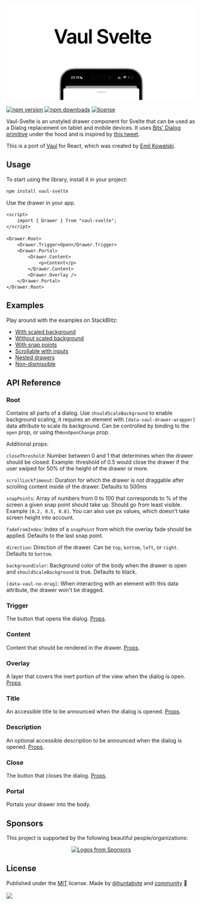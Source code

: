 ![](static/og.jpg)

<!-- automd:badges license name="vaul-svelte" color="green" github="huntabyte/vaul-svelte" -->

[![npm version](https://flat.badgen.net/npm/v/vaul-svelte?color=green)](https://npmjs.com/package/vaul-svelte)
[![npm downloads](https://flat.badgen.net/npm/dm/vaul-svelte?color=green)](https://npmjs.com/package/vaul-svelte)
[![license](https://flat.badgen.net/github/license/huntabyte/vaul-svelte?color=green)](https://github.com/huntabyte/vaul-svelte/blob/main/LICENSE)

<!-- /automd -->

Vaul-Svelte is an unstyled drawer component for Svelte that can be used as a Dialog replacement on tablet and mobile devices. It uses [Bits' Dialog primitive](https://www.bits-ui.com/docs/components/dialog) under the hood and is inspired by [this tweet](https://twitter.com/devongovett/status/1674470185783402496).

This is a port of [Vaul](https://github.com/emilkowalski/vaul) for React, which was created by [Emil Kowalski](https://twitter.com/emilkowalski_).

## Usage

To start using the library, install it in your project:

```bash
npm install vaul-svelte
```

Use the drawer in your app.

```svelte
<script>
	import { Drawer } from "vaul-svelte";
</script>

<Drawer.Root>
	<Drawer.Trigger>Open</Drawer.Trigger>
	<Drawer.Portal>
		<Drawer.Content>
			<p>Content</p>
		</Drawer.Content>
		<Drawer.Overlay />
	</Drawer.Portal>
</Drawer.Root>
```

## Examples

Play around with the examples on StackBlitz:

- [With scaled background](https://stackblitz.com/edit/vaul-svelte-scaled?file=src%2Froutes%2F%2Bpage.svelte)
- [Without scaled background](https://stackblitz.com/edit/vaul-svelte-without-scale?file=src%2Froutes%2F%2Bpage.svelte)
- [With snap points](https://stackblitz.com/edit/vaul-svelte-snap-points?file=src%2Froutes%2F%2Bpage.svelte)
- [Scrollable with inputs](https://stackblitz.com/edit/vaul-svelte-scrollable-with-inputs?file=src%2Froutes%2F%2Bpage.svelte)
- [Nested drawers](https://stackblitz.com/edit/vaul-svelte-nested-drawers?file=src%2Froutes%2F%2Bpage.svelte)
- [Non-dismissible](https://stackblitz.com/edit/vaul-svelte-non-dismissible?file=src%2Froutes%2F%2Bpage.svelte)

## API Reference

### Root

Contains all parts of a dialog. Use `shouldScaleBackground` to enable background scaling, it requires an element with `[data-vaul-drawer-wrapper]` data attribute to scale its background.
Can be controlled by binding to the `open` prop, or using the`onOpenChange` prop.

Additional props:

`closeThreshold`: Number between 0 and 1 that determines when the drawer should be closed. Example: threshold of 0.5 would close the drawer if the user swiped for 50% of the height of the drawer or more.

`scrollLockTimeout`: Duration for which the drawer is not draggable after scrolling content inside of the drawer. Defaults to 500ms

`snapPoints`: Array of numbers from 0 to 100 that corresponds to % of the screen a given snap point should take up. Should go from least visible. Example `[0.2, 0.5, 0.8]`. You can also use px values, which doesn't take screen height into account.

`fadeFromIndex`: Index of a `snapPoint` from which the overlay fade should be applied. Defaults to the last snap point.

`direction`: Direction of the drawer. Can be `top`, `bottom`, `left`, or `right`. Defaults to `bottom`.

`backgroundColor`: Background color of the body when the drawer is open and `shouldScaleBackground` is true. Defaults to black.

`[data-vaul-no-drag]`: When interacting with an element with this data attribute, the drawer won't be dragged.

### Trigger

The button that opens the dialog. [Props](https://www.bits-ui.com/docs/components/dialog#trigger).

### Content

Content that should be rendered in the drawer. [Props](https://www.bits-ui.com/docs/components/dialog#content).

### Overlay

A layer that covers the inert portion of the view when the dialog is open. [Props](https://www.bits-ui.com/docs/components/dialog#overlay).

### Title

An accessible title to be announced when the dialog is opened. [Props](https://www.bits-ui.com/docs/components/dialog#title).

### Description

An optional accessible description to be announced when the dialog is opened. [Props](https://www.bits-ui.com/docs/components/dialog#description).

### Close

The button that closes the dialog. [Props](https://www.bits-ui.com/docs/components/dialog#close).

### Portal

Portals your drawer into the body.

## Sponsors

This project is supported by the following beautiful people/organizations:

<p align="center">
  <a href="https://github.com/sponsors/huntabyte">
    <img src='https://cdn.jsdelivr.net/gh/huntabyte/static/sponsors.svg' alt="Logos from Sponsors" />
  </a>
</p>

## License

<!-- automd:contributors license=MIT author="huntabyte" github="huntabyte/vaul-svelte" -->

Published under the [MIT](https://github.com/huntabyte/vaul-svelte/blob/main/LICENSE) license.
Made by [@huntabyte](https://github.com/huntabyte) and [community](https://github.com/huntabyte/vaul-svelte/graphs/contributors) 💛
<br><br>
<a href="https://github.com/huntabyte/vaul-svelte/graphs/contributors">
<img src="https://contrib.rocks/image?repo=huntabyte/vaul-svelte" />
</a>

<!-- /automd -->
